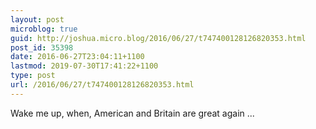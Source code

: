 ```yaml
---
layout: post
microblog: true
guid: http://joshua.micro.blog/2016/06/27/t747400128126820353.html
post_id: 35398
date: 2016-06-27T23:04:11+1100
lastmod: 2019-07-30T17:41:22+1100
type: post
url: /2016/06/27/t747400128126820353.html
---
```

Wake me up, when, American and Britain are great again ...
